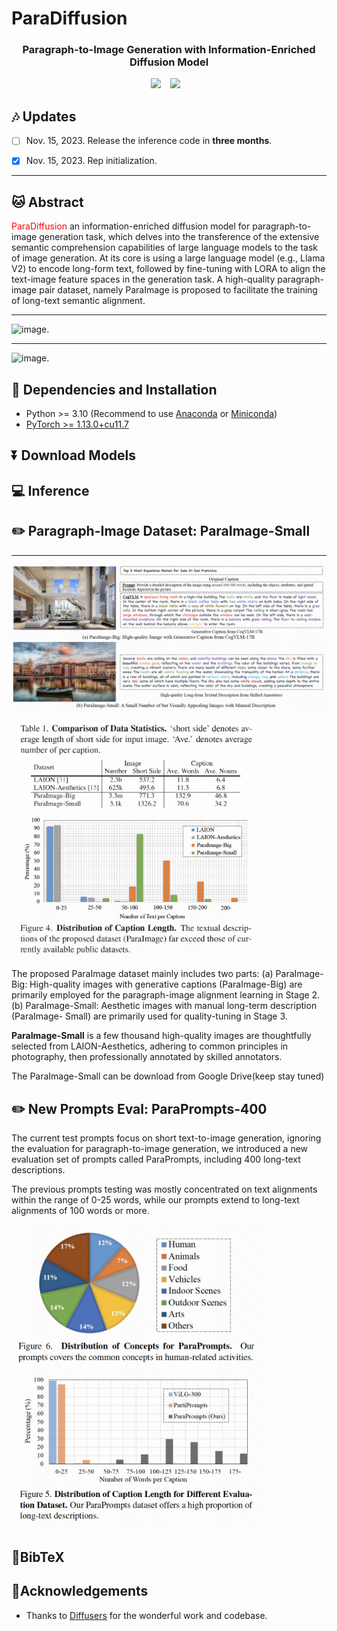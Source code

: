 # ParaDiffusion
### <div align="center"> Paragraph-to-Image Generation with Information-Enriched Diffusion Model <div> 

<div align="center">
  <a href="aaa"><img src="https://img.shields.io/static/v1?label=Project%20Page&message=Github&color=blue&logo=github-pages"></a> &ensp;
  <a href="aa"><img src="https://img.shields.io/static/v1?label=Paper&message=Arxiv&color=red&logo=arxiv"></a> &ensp;
</div>

## :notes: **Updates**

- [ ] Nov. 15, 2023. Release the inference code in **three months**.
- [x] Nov. 15, 2023. Rep initialization.


---

## 🐱 Abstract
<font color="red">ParaDiffusion</font> an information-enriched diffusion model for paragraph-to-image generation task, which delves into the transference of the extensive semantic comprehension capabilities of large language models to the task of image generation. At its core is using a large language model (e.g., Llama V2) to encode long-form text, followed by fine-tuning with LORA to align the text-image feature spaces in the generation task. A high-quality paragraph-image pair dataset, namely ParaImage is proposed to facilitate the training of long-text semantic alignment.

---

![image.](asset/images/WX20231124-120031@2x.png)

---
![image.](asset/images/WX20231124-120233@2x.png)


## 🔧 Dependencies and Installation

- Python >= 3.10 (Recommend to use [Anaconda](https://www.anaconda.com/download/#linux) or [Miniconda](https://docs.conda.io/en/latest/miniconda.html))
- [PyTorch >= 1.13.0+cu11.7](https://pytorch.org/)


## ⏬ Download Models


## 💻 Inference



## ✏️ Paragraph-Image Dataset: ParaImage-Small
 
---
![image.](asset/images/WX20231124-120329@2x.png)

<img src="asset/images/1700797160959.png" width="400"/>  <img src="asset/images/1700797178853.png" width="400"/>

The proposed ParaImage dataset mainly includes two parts:
(a) ParaImage-Big: High-quality images with generative captions (ParaImage-Big) are primarily employed for the paragraph-image alignment learning in Stage 2.
(b) ParaImage-Small: Aesthetic images with manual long-term description (ParaImage- Small) are primarily used for quality-tuning in Stage 3.



**ParaImage-Small** is a few thousand high-quality images are thoughtfully selected from LAION-Aesthetics, adhering to common principles in photography, then professionally annotated by skilled annotators.


The ParaImage-Small can be download from Google Drive(keep stay tuned)

## ✏️ New Prompts Eval: ParaPrompts-400

The current test prompts focus on short text-to-image generation, ignoring the evaluation for paragraph-to-image generation, we introduced a new evaluation set of prompts called ParaPrompts, including 400 long-text descriptions.

The previous prompts testing was mostly concentrated on text alignments within the range of 0-25 words, while our prompts extend to long-text alignments of 100 words or more.


<img src="asset/images/1700797464794.jpg" width="400"/>  <img src="asset/images/1700797453021.jpg" width="400"/>



## 📖BibTeX

    
## 🤗Acknowledgements
- Thanks to [Diffusers](https://github.com/huggingface/diffusers) for the wonderful work and codebase.

